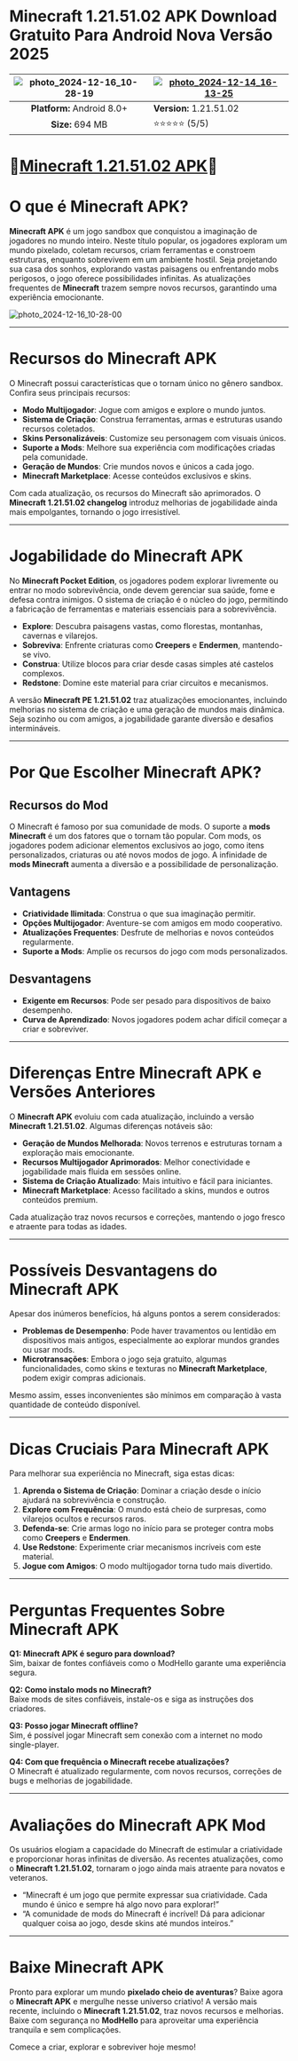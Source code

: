 # Minecraft 1.21.51.02 APK Download Gratuito Para Android Nova Versão 2025

| ![photo_2024-12-16_10-28-19](https://github.com/user-attachments/assets/60b7a5ef-b2f8-4d29-b0bd-1d764246069f) | [![photo_2024-12-14_16-13-25](https://github.com/user-attachments/assets/e5669b9b-ceb5-4ad5-ae26-8a135ac161df)](https://aloapk.com/minecraft/)  |
|:-------------------------------------------------:|-----------------------|
| **Platform:** Android 8.0+                        | **Version:** 1.21.51.02        |
| **Size:** 694 MB                                | ⭐️⭐️⭐️⭐️⭐️ (5/5) |


# 🌻[Minecraft 1.21.51.02 APK](https://aloapk.com/minecraft/)🌻

# O que é Minecraft APK?

**Minecraft APK** é um jogo sandbox que conquistou a imaginação de jogadores no mundo inteiro. Neste título popular, os jogadores exploram um mundo pixelado, coletam recursos, criam ferramentas e constroem estruturas, enquanto sobrevivem em um ambiente hostil. Seja projetando sua casa dos sonhos, explorando vastas paisagens ou enfrentando mobs perigosos, o jogo oferece possibilidades infinitas. As atualizações frequentes de **Minecraft** trazem sempre novos recursos, garantindo uma experiência emocionante.

![photo_2024-12-16_10-28-00](https://github.com/user-attachments/assets/941d0d02-6837-4ad0-a4df-0b640511379d)


---

# Recursos do Minecraft APK

O Minecraft possui características que o tornam único no gênero sandbox. Confira seus principais recursos:

- **Modo Multijogador**: Jogue com amigos e explore o mundo juntos.
- **Sistema de Criação**: Construa ferramentas, armas e estruturas usando recursos coletados.
- **Skins Personalizáveis**: Customize seu personagem com visuais únicos.
- **Suporte a Mods**: Melhore sua experiência com modificações criadas pela comunidade.
- **Geração de Mundos**: Crie mundos novos e únicos a cada jogo.
- **Minecraft Marketplace**: Acesse conteúdos exclusivos e skins.

Com cada atualização, os recursos do Minecraft são aprimorados. O **Minecraft 1.21.51.02 changelog** introduz melhorias de jogabilidade ainda mais empolgantes, tornando o jogo irresistível.

---

# Jogabilidade do Minecraft APK

No **Minecraft Pocket Edition**, os jogadores podem explorar livremente ou entrar no modo sobrevivência, onde devem gerenciar sua saúde, fome e defesa contra inimigos. O sistema de criação é o núcleo do jogo, permitindo a fabricação de ferramentas e materiais essenciais para a sobrevivência.

- **Explore**: Descubra paisagens vastas, como florestas, montanhas, cavernas e vilarejos.
- **Sobreviva**: Enfrente criaturas como **Creepers** e **Endermen**, mantendo-se vivo.
- **Construa**: Utilize blocos para criar desde casas simples até castelos complexos.
- **Redstone**: Domine este material para criar circuitos e mecanismos.

A versão **Minecraft PE 1.21.51.02** traz atualizações emocionantes, incluindo melhorias no sistema de criação e uma geração de mundos mais dinâmica. Seja sozinho ou com amigos, a jogabilidade garante diversão e desafios intermináveis.

---

# Por Que Escolher Minecraft APK?

## Recursos do Mod

O Minecraft é famoso por sua comunidade de mods. O suporte a **mods Minecraft** é um dos fatores que o tornam tão popular. Com mods, os jogadores podem adicionar elementos exclusivos ao jogo, como itens personalizados, criaturas ou até novos modos de jogo. A infinidade de **mods Minecraft** aumenta a diversão e a possibilidade de personalização.

## Vantagens
- **Criatividade Ilimitada**: Construa o que sua imaginação permitir.
- **Opções Multijogador**: Aventure-se com amigos em modo cooperativo.
- **Atualizações Frequentes**: Desfrute de melhorias e novos conteúdos regularmente.
- **Suporte a Mods**: Amplie os recursos do jogo com mods personalizados.

## Desvantagens
- **Exigente em Recursos**: Pode ser pesado para dispositivos de baixo desempenho.
- **Curva de Aprendizado**: Novos jogadores podem achar difícil começar a criar e sobreviver.

---

# Diferenças Entre Minecraft APK e Versões Anteriores

O **Minecraft APK** evoluiu com cada atualização, incluindo a versão **Minecraft 1.21.51.02**. Algumas diferenças notáveis são:

- **Geração de Mundos Melhorada**: Novos terrenos e estruturas tornam a exploração mais emocionante.
- **Recursos Multijogador Aprimorados**: Melhor conectividade e jogabilidade mais fluida em sessões online.
- **Sistema de Criação Atualizado**: Mais intuitivo e fácil para iniciantes.
- **Minecraft Marketplace**: Acesso facilitado a skins, mundos e outros conteúdos premium.

Cada atualização traz novos recursos e correções, mantendo o jogo fresco e atraente para todas as idades.

---

# Possíveis Desvantagens do Minecraft APK

Apesar dos inúmeros benefícios, há alguns pontos a serem considerados:

- **Problemas de Desempenho**: Pode haver travamentos ou lentidão em dispositivos mais antigos, especialmente ao explorar mundos grandes ou usar mods.
- **Microtransações**: Embora o jogo seja gratuito, algumas funcionalidades, como skins e texturas no **Minecraft Marketplace**, podem exigir compras adicionais.

Mesmo assim, esses inconvenientes são mínimos em comparação à vasta quantidade de conteúdo disponível.

---

# Dicas Cruciais Para Minecraft APK

Para melhorar sua experiência no Minecraft, siga estas dicas:

1. **Aprenda o Sistema de Criação**: Dominar a criação desde o início ajudará na sobrevivência e construção.
2. **Explore com Frequência**: O mundo está cheio de surpresas, como vilarejos ocultos e recursos raros.
3. **Defenda-se**: Crie armas logo no início para se proteger contra mobs como **Creepers** e **Endermen**.
4. **Use Redstone**: Experimente criar mecanismos incríveis com este material.
5. **Jogue com Amigos**: O modo multijogador torna tudo mais divertido.

---

# Perguntas Frequentes Sobre Minecraft APK

**Q1: Minecraft APK é seguro para download?**  
Sim, baixar de fontes confiáveis como o ModHello garante uma experiência segura.

**Q2: Como instalo mods no Minecraft?**  
Baixe mods de sites confiáveis, instale-os e siga as instruções dos criadores.

**Q3: Posso jogar Minecraft offline?**  
Sim, é possível jogar Minecraft sem conexão com a internet no modo single-player.

**Q4: Com que frequência o Minecraft recebe atualizações?**  
O Minecraft é atualizado regularmente, com novos recursos, correções de bugs e melhorias de jogabilidade.

---

# Avaliações do Minecraft APK Mod

Os usuários elogiam a capacidade do Minecraft de estimular a criatividade e proporcionar horas infinitas de diversão. As recentes atualizações, como o **Minecraft 1.21.51.02**, tornaram o jogo ainda mais atraente para novatos e veteranos.

- “Minecraft é um jogo que permite expressar sua criatividade. Cada mundo é único e sempre há algo novo para explorar!”  
- “A comunidade de mods do Minecraft é incrível! Dá para adicionar qualquer coisa ao jogo, desde skins até mundos inteiros.”

---

# Baixe Minecraft APK

Pronto para explorar um mundo **pixelado cheio de aventuras**? Baixe agora o **Minecraft APK** e mergulhe nesse universo criativo! A versão mais recente, incluindo o **Minecraft 1.21.51.02**, traz novos recursos e melhorias. Baixe com segurança no **ModHello** para aproveitar uma experiência tranquila e sem complicações.

Comece a criar, explorar e sobreviver hoje mesmo!
